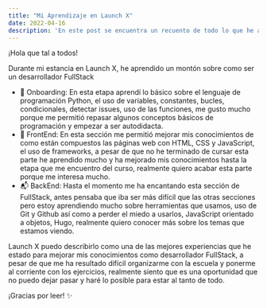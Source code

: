 ```yaml
---
title: "Mi Aprendizaje en Launch X"
date: 2022-04-16
description: 'En este post se encuentra un recuento de todo lo que he aprendido en Launch X desde el onboarding hasta al momento de BackEnd'
---
```


¡Hola que tal a todos!

Durante mi estancia en Launch X, he aprendido un montón sobre como ser un desarrollador FullStack

- 🐍 Onboarding: En esta etapa aprendí lo básico sobre el lenguaje de programación Python, el uso de variables, constantes, bucles, condicionales, detectar issues, uso de las funciones, me gusto mucho porque me permitió repasar algunos conceptos básicos de programación y empezar a ser autodidacta.
- 🎨 FrontEnd: En esta sección me permitió mejorar mis conocimientos de como están compuestos las páginas web con HTML, CSS y JavaScript, el uso de frameworks, a pesar de que no he terminado de cursar esta parte he aprendido mucho y ha mejorado mis conocimientos hasta la etapa que me encuentro del curso, realmente quiero acabar esta parte porque me interesa mucho.
- 📬 BackEnd: Hasta el momento me ha encantando esta sección de FullStack, antes pensaba que iba ser más difícil que las otras secciones pero estoy aprendiendo mucho sobre herramientas que usamos, uso de Git y Github así como a perder el miedo a usarlos, JavaScript orientado a objetos, Hugo, realmente quiero conocer más sobre los temas que estamos viendo.

Launch X puedo describirlo como una de las mejores experiencias que he estado para mejorar mis conocimientos como desarrollador FullStack, a pesar de que me ha resultado difícil organizarme con la escuela y ponerme al corriente con los ejercicios, realmente siento que es una oportunidad que no puedo dejar pasar y haré lo posible para estar al tanto de todo.

¡Gracias por leer! ✨
